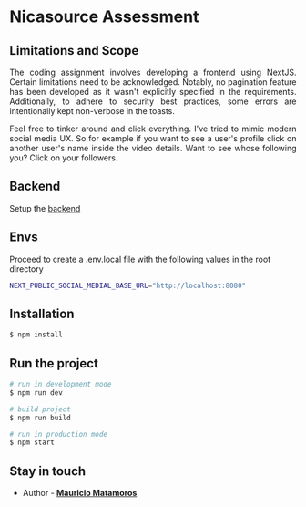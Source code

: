 # Nicasource Assessment

## Limitations and Scope

<p style="text-align: justify">The coding assignment involves developing a frontend using NextJS. Certain limitations need to be acknowledged. Notably, no pagination feature has been developed as it wasn't explicitly specified in the requirements. Additionally, to adhere to security best practices, some errors are intentionally kept non-verbose in the toasts.</p>
<p style="text-align: justify">Feel free to tinker around and click everything. I've tried to mimic modern social media UX. So for example if you want to see a user's profile click on another user's name inside the video details. Want to see whose following you? Click on your followers.</p>

## Backend

Setup the [backend](https://github.com/MauriMatamoros/social-media)

## Envs

<p>Proceed to create a .env.local file with the following values in the root directory</p>

```bash
NEXT_PUBLIC_SOCIAL_MEDIAL_BASE_URL="http://localhost:8080"
```

## Installation

```bash
$ npm install
```

## Run the project

```bash
# run in development mode
$ npm run dev

# build project
$ npm run build 

# run in production mode
$ npm start
```

## Stay in touch

- Author - **[Mauricio Matamoros](https://github.com/MauriMatamoros)**
